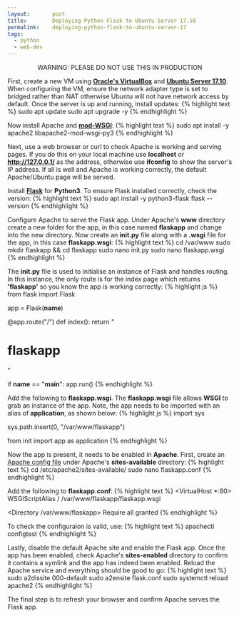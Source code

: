 ```yaml
---
layout:       post
title:        Deploying Python Flask to Ubuntu Server 17.10
permalink:    deploying-python-flask-to-ubuntu-server-17
tags:
  - python
  - web-dev
---
```


<p align="center" class="warn">WARNING: PLEASE DO NOT USE THIS IN PRODUCTION</p>

First, create a new VM using [**Oracle's VirtualBox**](https://www.virtualbox.org/wiki/downloads) and [**Ubuntu Server 17.10**](https://www.ubuntu.com/download/server). When configuring the VM, ensure the network adapter type is set to bridged rather than NAT otherwise Ubuntu will not have network access by default. Once the server is up and running, install updates:
{% highlight text %}
sudo apt update
sudo apt upgrade -y
{% endhighlight %}

Now install Apache and [**mod-WSGI**](https://en.wikipedia.org/wiki/mod_wsgi):
{% highlight text %}
sudo apt install -y apache2 libapache2-mod-wsgi-py3
{% endhighlight %}

Next, use a web browser or curl to check Apache is working and serving pages. If you do this on your local machine use **localhost** or **http://127.0.0.1/** as the address, otherwise use **ifconfig** to show the server's IP address. If all is well and Apache is working correctly, the default Apache/Ubuntu page will be served.

Install [**Flask**](http://flask.pocoo.org) for **Python3**. To ensure Flask installed correctly, check the version:
{% highlight text %}
sudo apt install -y python3-flask
flask --version
{% endhighlight %}

Configure Apache to serve the Flask app. Under Apache's **www** directory create a new folder for the app, in this case named **flaskapp** and change into the new directory. Now create an **init.py** file along with a **.wsgi** file for the app, in this case **flaskapp.wsgi**: 
{% highlight text %}
cd /var/www
sudo mkdir flaskapp && cd flaskapp
sudo nano init.py
sudo nano flaskapp.wsgi
{% endhighlight %}

The **init.py** file is used to initialise an instance of Flask and handles routing. In this instance, the only route is for the index page which returns **'flaskapp'** so you know the app is working correctly:
{% highlight js %}
from flask import Flask

app = Flask(__name__)

@app.route("/")
def index():
  return "<h1>flaskapp</h1>"

if __name__ == "__main__":
  app.run()
{% endhighlight %}

Add the following to **flaskapp.wsgi**. The **flaskapp.wsgi** file allows **WSGI** to grab an instance of the app. Note, the app needs to be imported with an alias of **application**, as shown below:
{% highlight js %}
import sys

sys.path.insert(0, "/var/www/flaskapp")

from init import app as application
{% endhighlight %}

Now the app is present, it needs to be enabled in **Apache**. First, create an [Apache config file](https://apache.org/docs/2.4/vhosts/) under Apache's **sites-available** directory:
{% highlight text %}
cd /etc/apache2/sites-available/
sudo nano flaskapp.conf
{% endhighlight %}

Add the following to **flaskapp.conf**:
{% highlight text %}
<VirtualHost *:80>
  WSGIScriptAlias / /var/www/flaskapp/flaskapp.wsgi

  <Directory /var/www/flaskapp>
    Require all granted
  </Directory>
</VirtualHost>
{% endhighlight %}

To check the configuraion is valid, use:
{% highlight text %}
apachectl configtest
{% endhighlight %}

Lastly, disable the default Apache site and enable the Flask app. Once the app has been enabled, check Apache's **sites-enabled** directory to confirm it contains a symlink and the app has indeed been enabled. Reload the Apache service and everything should be good to go:
{% highlight text %}
sudo a2dissite 000-default
sudo a2ensite flask.conf
sudo systemctl reload apache2
{% endhighlight %}

The final step is to refresh your browser and confirm Apache serves the Flask app.
